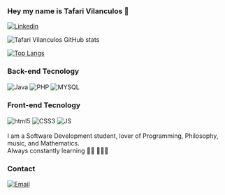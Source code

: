### Hey my name is Tafari Vilanculos 👋
[![Linkedin](https://img.shields.io/badge/LinkedIn-0077B5?style=for-the-badge&logo=linkedin&logoColor=white)](https://www.linkedin.com/in/tafari-vilanculos-b9604529a/)

![Tafari Vilanculos GitHub stats](https://github-readme-stats.vercel.app/api?username=TafariDragon&show_icons=true&theme=dracula)

[![Top Langs](https://github-readme-stats.vercel.app/api/top-langs/?username=TafariDragon&layout=donut)](https://github.com/anuraghazra/github-readme-stats)

### Back-end Tecnology

<div>
   <img align="center" alt="Java" src="https://img.shields.io/badge/Java-ED8B00?style=for-the-badge&logo=openjdk&logoColor=white"/>
   <img align="center" alt="PHP" src="https://img.shields.io/badge/PHP-777BB4?style=for-the-badge&logo=php&logoColor=white"/>
   <img align="center" alt="MYSQL" src="https://img.shields.io/badge/MySQL-00000F?style=for-the-badge&logo=mysql&logoColor=white"/>
</div>

### Front-end Tecnology

<div>
   <img align="center" alt="html5" src="https://img.shields.io/badge/HTML5-E34F26?style=for-the-badge&logo=html5&logoColor=white"/>
   <img align="center" alt="CSS3" src="https://img.shields.io/badge/CSS3-1572B6?style=for-the-badge&logo=css3&logoColor=white"/>
   <img align="center" alt="JS" src="https://img.shields.io/badge/JavaScript-F7DF1E?style=for-the-badge&logo=javascript&logoColor=black"/>
</div>
<br>
I am a Software Development student, lover of Programming, Philosophy, music, and Mathematics.<br>
Always constantly learning ✍🏾 🧑🏾‍💻

### Contact
[![Email](https://img.shields.io/badge/Gmail-D14836?style=for-the-badge&logo=gmail&logoColor=white)](malito:thefirecodevilanculos@gmail.com)

